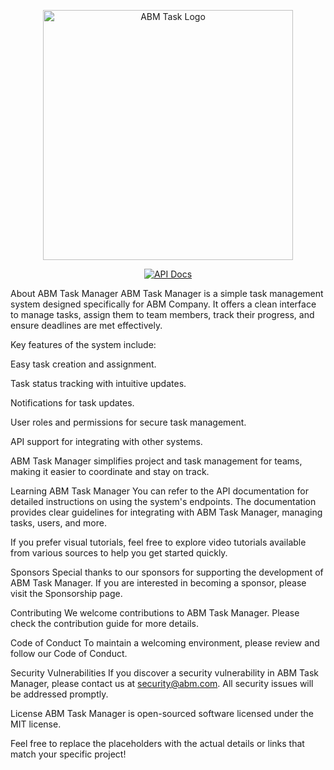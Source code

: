 <p align="center"><a href="https://abm-task.apidog.io/" target="_blank"><img src="[https://raw.githubusercontent.com/laravel/art/master/logo-lockup/5%20SVG/2%20CMYK/1%20Full%20Color/laravel-logolockup-cmyk-red.svg](https://abmegypt.net/assets/img/upload/modules/1721547971.png)" width="400" alt="ABM Task Logo"></a></p> <p align="center"> <a href="https://abm-task.apidog.io/"><img src="https://img.shields.io/badge/Api%20Docs-Available-blue" alt="API Docs"></a> </p>

About ABM Task Manager
ABM Task Manager is a simple task management system designed specifically for ABM Company. It offers a clean interface to manage tasks, assign them to team members, track their progress, and ensure deadlines are met effectively.

Key features of the system include:

Easy task creation and assignment.

Task status tracking with intuitive updates.

Notifications for task updates.

User roles and permissions for secure task management.

API support for integrating with other systems.

ABM Task Manager simplifies project and task management for teams, making it easier to coordinate and stay on track.

Learning ABM Task Manager
You can refer to the API documentation for detailed instructions on using the system's endpoints. The documentation provides clear guidelines for integrating with ABM Task Manager, managing tasks, users, and more.

If you prefer visual tutorials, feel free to explore video tutorials available from various sources to help you get started quickly.

Sponsors
Special thanks to our sponsors for supporting the development of ABM Task Manager. If you are interested in becoming a sponsor, please visit the Sponsorship page.

Contributing
We welcome contributions to ABM Task Manager. Please check the contribution guide for more details.

Code of Conduct
To maintain a welcoming environment, please review and follow our Code of Conduct.

Security Vulnerabilities
If you discover a security vulnerability in ABM Task Manager, please contact us at security@abm.com. All security issues will be addressed promptly.

License
ABM Task Manager is open-sourced software licensed under the MIT license.

Feel free to replace the placeholders with the actual details or links that match your specific project!
